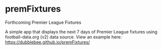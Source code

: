 # premFixtures
Forthcoming Premier League Fixtures

A simple app that displays the next 7 days of Premier League fixtures using football-data.org (v2) data source.
View an example here: https://dubblebee.github.io/premFixtures/
